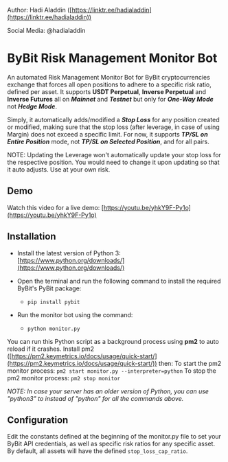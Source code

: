 Author: Hadi Aladdin ([https://linktr.ee/hadialaddin](https://linktr.ee/hadialaddin))

Social Media: @hadialaddin

# ByBit Risk Management Monitor Bot

An automated Risk Management Monitor Bot for ByBit cryptocurrencies exchange that forces all open positions to adhere to a specific risk ratio, defined per asset. It supports **USDT Perpetual**, **Inverse Perpetual** and **Inverse Futures** all on _**Mainnet**_ and _**Testnet**_ but only for _**One-Way Mode**_ not _**Hedge Mode**_.

Simply, it automatically adds/modified a _**Stop Loss**_ for any position created or modified, making sure that the stop loss (after leverage, in case of using Margin) does not exceed a specific limit. For now, it supports _**TP/SL on Entire Position**_ mode, not _**TP/SL on Selected Position**_, and for all pairs.

NOTE: Updating the Leverage won't automatically update your stop loss for the respective position. You would need to change it upon updating so that it auto adjusts. Use at your own risk.

## Demo

Watch this video for a live demo: [https://youtu.be/yhkY9F-Py1o](https://youtu.be/yhkY9F-Py1o)

## Installation

- Install the latest version of Python 3: [https://www.python.org/downloads/](https://www.python.org/downloads/)
- Open the terminal and run the following command to install the required ByBit's PyBit package:
  * `pip install pybit`

- Run the monitor bot using the command:
  * `python monitor.py`

You can run this Python script as a background process using **pm2** to auto reload if it crashes. Install pm2 ([https://pm2.keymetrics.io/docs/usage/quick-start/](https://pm2.keymetrics.io/docs/usage/quick-start/)) then:
To start the pm2 monitor process: `pm2 start monitor.py --interpreter=python`
To stop the pm2 monitor process: `pm2 stop monitor`


_NOTE: In case your server has an older version of Python, you can use "python3" to instead of "python" for all the commands above._

## Configuration

Edit the constants defined at the beginning of the monitor.py file to set your ByBit API credentials, as well as specific risk ratios for any specific asset. By default, all assets will have the defined `stop_loss_cap_ratio`.
